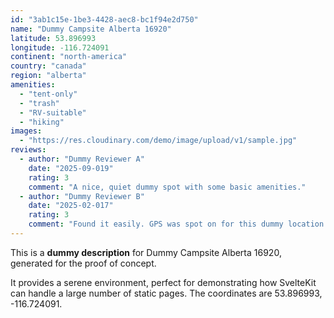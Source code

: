 ```yaml
---
id: "3ab1c15e-1be3-4428-aec8-bc1f94e2d750"
name: "Dummy Campsite Alberta 16920"
latitude: 53.896993
longitude: -116.724091
continent: "north-america"
country: "canada"
region: "alberta"
amenities:
  - "tent-only"
  - "trash"
  - "RV-suitable"
  - "hiking"
images:
  - "https://res.cloudinary.com/demo/image/upload/v1/sample.jpg"
reviews:
  - author: "Dummy Reviewer A"
    date: "2025-09-019"
    rating: 3
    comment: "A nice, quiet dummy spot with some basic amenities."
  - author: "Dummy Reviewer B"
    date: "2025-02-017"
    rating: 3
    comment: "Found it easily. GPS was spot on for this dummy location."
---
```


This is a **dummy description** for Dummy Campsite Alberta 16920, generated for the proof of concept.

It provides a serene environment, perfect for demonstrating how SvelteKit can handle a large number of static pages. The coordinates are 53.896993, -116.724091.
